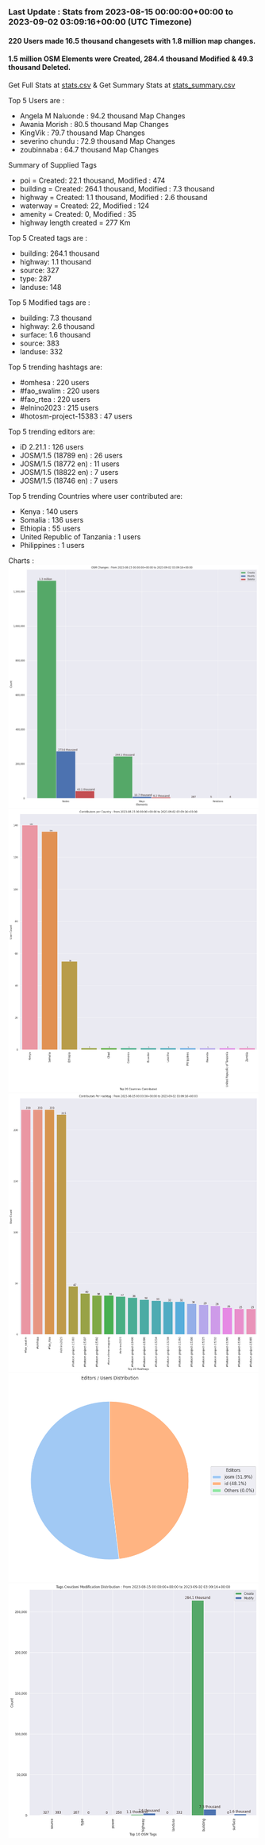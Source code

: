 ### Last Update : Stats from 2023-08-15 00:00:00+00:00 to 2023-09-02 03:09:16+00:00 (UTC Timezone)

#### 220 Users made 16.5 thousand changesets with 1.8 million map changes.
#### 1.5 million OSM Elements were Created, 284.4 thousand Modified & 49.3 thousand Deleted.
Get Full Stats at [stats.csv](/stats/elinino2023/Daily/stats.csv)
 & Get Summary Stats at [stats_summary.csv](/stats/elinino2023/Daily/stats_summary.csv)

Top 5 Users are : 
- Angela M Naluonde : 94.2 thousand Map Changes
- Awania Morish : 80.5 thousand Map Changes
- KingVik : 79.7 thousand Map Changes
- severino chundu : 72.9 thousand Map Changes
- zoubinnaba : 64.7 thousand Map Changes

Summary of Supplied Tags
- poi = Created: 22.1 thousand, Modified : 474
- building = Created: 264.1 thousand, Modified : 7.3 thousand
- highway = Created: 1.1 thousand, Modified : 2.6 thousand
- waterway = Created: 22, Modified : 124
- amenity = Created: 0, Modified : 35
- highway length created = 277 Km


Top 5 Created tags are :
- building: 264.1 thousand
- highway: 1.1 thousand
- source: 327
- type: 287
- landuse: 148


Top 5 Modified tags are :
- building: 7.3 thousand
- highway: 2.6 thousand
- surface: 1.6 thousand
- source: 383
- landuse: 332


Top 5 trending hashtags are:
- #omhesa : 220 users
- #fao_swalim : 220 users
- #fao_rtea : 220 users
- #elnino2023 : 215 users
- #hotosm-project-15383 : 47 users


Top 5 trending editors are:
- iD 2.21.1 : 126 users
- JOSM/1.5 (18789 en) : 26 users
- JOSM/1.5 (18772 en) : 11 users
- JOSM/1.5 (18822 en) : 7 users
- JOSM/1.5 (18746 en) : 7 users


Top 5 trending Countries where user contributed are:
- Kenya : 140 users
- Somalia : 136 users
- Ethiopia : 55 users
- United Republic of Tanzania : 1 users
- Philippines : 1 users


 Charts : 
![Alt text](./stats_osm_changes.png) 
![Alt text](./stats_users_per_country.png) 
![Alt text](./stats_users_per_hashtag.png) 
![Alt text](./stats_editors_pie_chart.png) 
![Alt text](./stats_tags.png) 
